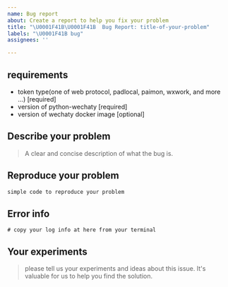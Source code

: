 ```yaml
---
name: Bug report
about: Create a report to help you fix your problem
title: "\U0001F41B\U0001F41B  Bug Report: title-of-your-problem"
labels: "\U0001F41B bug"
assignees: ''

---
```


## requirements

* token type(one of web protocol, padlocal, paimon, wxwork, and more ...) [required]
* version of python-wechaty [required]
* version of wechaty docker image [optional]

## Describe your problem

> A clear and concise description of what the bug is.

## Reproduce your problem

```python
simple code to reproduce your problem
```

## Error info 

```shell
# copy your log info at here from your terminal 
```

## Your experiments

> please tell us your experiments and ideas about this issue. It's valuable for us to help you find the solution.
